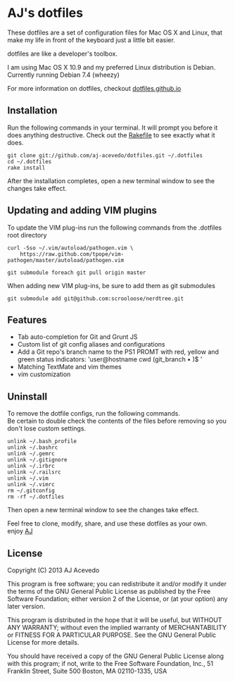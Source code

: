 # AJ's dotfiles

These dotfiles are a set of configuration files for Mac OS X and Linux, that make my life in front of the keyboard just a little bit easier.

dotfiles are like a developer's toolbox.

I am using Mac OS X 10.9 and my preferred Linux distribution is Debian.  
Currently running Debian 7.4 (wheezy)


For more information on dotfiles, checkout [dotfiles.github.io](http://dotfiles.github.io/)


## Installation

Run the following commands in your terminal. It will prompt you before it does anything destructive. Check out the [Rakefile](https://github.com/AJ-Acevedo/dotfiles/blob/master/Rakefile) to see exactly what it does.

```terminal
git clone git://github.com/aj-acevedo/dotfiles.git ~/.dotfiles
cd ~/.dotfiles
rake install
```

After the installation completes, open a new terminal window to see the changes take effect.


## Updating and adding VIM plugins

To update the VIM plug-ins run the following commands from the .dotfiles root directory

```
curl -Sso ~/.vim/autoload/pathogen.vim \
    https://raw.github.com/tpope/vim-pathogen/master/autoload/pathogen.vim
```

`git submodule foreach git pull origin master`

When adding new VIM plug-ins, be sure to add them as git submodules

`git submodule add git@github.com:scrooloose/nerdtree.git`


## Features

- Tab auto-completion for Git and Grunt JS
- Custom list of git config aliases and configurations
- Add a Git repo's branch name to the PS1 PROMT with red, yellow and green status indicators:
'user@hostname cwd (git_branch • )$ '
- Matching TextMate and vim themes
- vim customization

## Uninstall

To remove the dotfile configs, run the following commands.  
Be certain to double check the contents of the files before removing so you don't lose custom settings.

```
unlink ~/.bash_profile  
unlink ~/.bashrc  
unlink ~/.gemrc  
unlink ~/.gitignore  
unlink ~/.irbrc  
unlink ~/.railsrc  
unlink ~/.vim  
unlink ~/.vimrc  
rm ~/.gitconfig  
rm -rf ~/.dotfiles  
```

Then open a new terminal window to see the changes take effect.


Feel free to clone, modify, share, and use these dotfiles as your own.  
enjoy
[AJ](https://twitter.com/AJ_Acevedo)

## License

Copyright (C) 2013 AJ Acevedo

This program is free software; you can redistribute it and/or modify it under the terms of the GNU General Public License as published by the Free Software Foundation; either version 2 of the License, or (at your option) any later version.

This program is distributed in the hope that it will be useful, but WITHOUT ANY WARRANTY; without even the implied warranty of MERCHANTABILITY or FITNESS FOR A PARTICULAR PURPOSE. See the GNU General Public License for more details.

You should have received a copy of the GNU General Public License along with this program; if not, write to the Free Software Foundation, Inc., 51 Franklin Street, Suite 500 Boston, MA 02110-1335, USA
